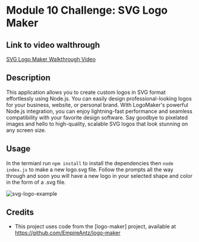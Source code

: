 # Module 10 Challenge: SVG Logo Maker

## Link to video walthrough

[SVG Logo Maker Walkthrough Video](https://drive.google.com/file/d/1341qgjnUNX3VUF40y_ty5XURS_l3XvUd/view)

## Description

This application allows you to create custom logos in SVG format effortlessly using Node.js. You can easily design professional-looking logos for your business, website, or personal brand. With LogoMaker's powerful Node.js integration, you can enjoy lightning-fast performance and seamless compatibility with your favorite design software. Say goodbye to pixelated images and hello to high-quality, scalable SVG logos that look stunning on any screen size.


## Usage

In the termianl run `npm install` to install the dependencies then `node index.js` to make a new logo.svg file. Follow the prompts all the way through and soon you will have a new logo in your selected shape and color in the form of a .svg file.

![svg-logo-example](https://github.com/dylanmatthewcoito/mc9-README-generator/assets/71201051/a3b2f454-e742-4493-88c6-e40e09d3ef69)


## Credits

* This project uses code from the [logo-maker] project, available at https://github.com/EmpireAntz/logo-maker
  
